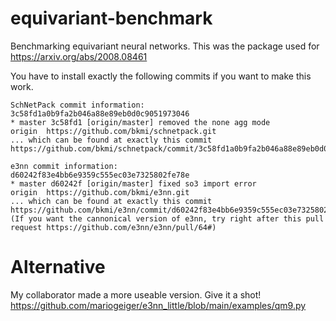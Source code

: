# equivariant-benchmark
Benchmarking equivariant neural networks. This was the package used for https://arxiv.org/abs/2008.08461

You have to install exactly the following commits if you want to make this work.

```
SchNetPack commit information:
3c58fd1a0b9fa2b046a88e89eb0d0c9051973046  
* master 3c58fd1 [origin/master] removed the none agg mode  
origin	https://github.com/bkmi/schnetpack.git  
... which can be found at exactly this commit https://github.com/bkmi/schnetpack/commit/3c58fd1a0b9fa2b046a88e89eb0d0c9051973046
```

```
e3nn commit information:  
d60242f83e4bb6e9359c555ec03e7325802fe78e  
* master d60242f [origin/master] fixed so3 import error  
origin	https://github.com/bkmi/e3nn.git  
... which can be found at exactly this commit https://github.com/bkmi/e3nn/commit/d60242f83e4bb6e9359c555ec03e7325802fe78e  
(If you want the cannonical version of e3nn, try right after this pull request https://github.com/e3nn/e3nn/pull/64#)
```

# Alternative
My collaborator made a more useable version. Give it a shot! https://github.com/mariogeiger/e3nn_little/blob/main/examples/qm9.py
